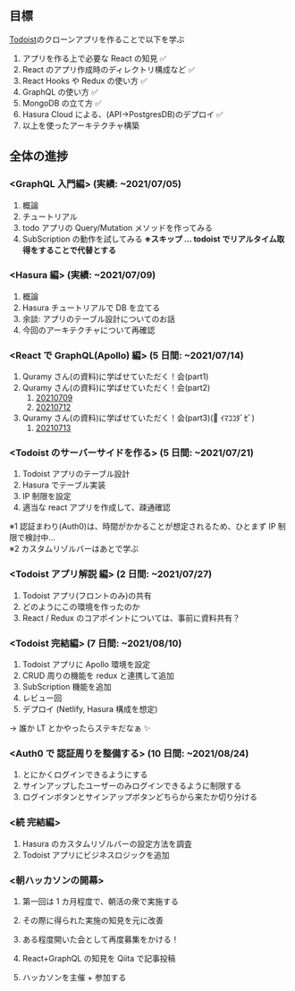 ## 目標

[Todoist](https://todoist.com/app)のクローンアプリを作ることで以下を学ぶ

1. アプリを作る上で必要な React の知見 ✅
2. React のアプリ作成時のディレクトリ構成など ✅
3. React Hooks や Redux の使い方 ✅
4. GraphQL の使い方 ✅
5. MongoDB の立て方 ✅
6. Hasura Cloud による、(API→PostgresDB)のデプロイ ✅
7. 以上を使ったアーキテクチャ構築

## 全体の進捗

### <GraphQL 入門編> (実績: ~2021/07/05)

1. 概論
2. チュートリアル
3. todo アプリの Query/Mutation メソッドを作ってみる
4. SubScription の動作を試してみる **※スキップ ... todoist でリアルタイム取得をすることで代替とする**

### <Hasura 編> (実績: ~2021/07/09)

1. 概論
2. Hasura チュートリアルで DB を立てる
3. 余談: アプリのテーブル設計についてのお話
4. 今回のアーキテクチャについて再確認

### <React で GraphQL(Apollo) 編> (5 日間: ~2021/07/14)

1. Quramy さん(の資料)に学ばせていただく！会(part1)
2. Quramy さん(の資料)に学ばせていただく！会(part2)
   1. [20210709](20210709.md)
   2. [20210712](20210712.md)
3. Quramy さん(の資料)に学ばせていただく！会(part3)(💪 ｲﾏｺｺﾀﾞｾﾞ)
   1. [20210713](20210713.md)

### <Todoist のサーバーサイドを作る> (5 日間: ~2021/07/21)

1. Todoist アプリのテーブル設計
2. Hasura でテーブル実装
3. IP 制限を設定
4. 適当な react アプリを作成して、疎通確認

※1 認証まわり(Auth0)は、時間がかかることが想定されるため、ひとまず IP 制限で検討中...  
※2 カスタムリゾルバーはあとで学ぶ

### <Todoist アプリ解説 編> (2 日間: ~2021/07/27)

1. Todoist アプリ(フロントのみ)の共有
2. どのようにこの環境を作ったのか
3. React / Redux のコアポイントについては、事前に資料共有？

### <Todoist 完結編> (7 日間: ~2021/08/10)

1. Todoist アプリに Apollo 環境を設定
2. CRUD 周りの機能を redux と連携して追加
3. SubScription 機能を追加
4. レビュー回
5. デプロイ (Netlify, Hasura 構成を想定)

→ 誰か LT とかやったらステキだなぁ ✨

### <Auth0 で 認証周りを整備する> (10 日間: ~2021/08/24)

1. とにかくログインできるようにする
2. サインアップしたユーザーのみログインできるように制限する
3. ログインボタンとサインアップボタンどちらから来たか切り分ける

### <続 完結編>

1. Hasura のカスタムリゾルバーの設定方法を調査
2. Todoist アプリにビジネスロジックを追加

### <朝ハッカソンの開幕>

1. 第一回は 1 カ月程度で、朝活の衆で実施する
2. その際に得られた実施の知見を元に改善
3. ある程度開いた会として再度募集をかける！

4. React+GraphQL の知見を Qiita で記事投稿
5. ハッカソンを主催 + 参加する
